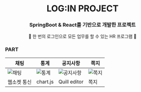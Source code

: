 <div align="center">
  
# LOG:IN PROJECT

### SpringBoot & React를 기반으로 개발한 프로젝트
🥼 한 번의 로그인으로 모든 업무를 할 수 있는 HR 프로그램 🧥

</div>


### PART

|채팅|통계|공지사항|쪽지|
|---|---|---|---|
|![채팅](https://github.com/her9797/LOGIN/assets/153487372/43d4966e-d2dc-40c1-b734-e0e4d6363a16)|![통계](https://github.com/her9797/LOGIN/assets/153487372/8401cf06-300d-4c33-9762-31f10c647fa1)|![공지사항](https://github.com/her9797/LOGIN/assets/153487372/263e282e-e35e-44fc-a8a5-f68f56aa4729)|![쪽지](https://github.com/her9797/LOGIN/assets/153487372/1d3e031f-2f3a-48be-b632-a185b920aaef)|
|웹소켓 통신|chart.js|Quill editor|쪽지|
